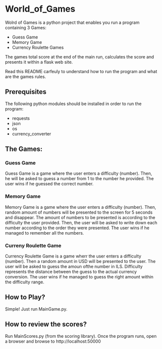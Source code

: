 # World_of_Games
Wolrd of Games is a python project that enables you run a program containing 3 Games:
- Guess Game
- Memory Game
- Currency Roulette Games

The games total score at the end of the main run, calculates the score and presents it within a flask web site.

Read this README carfeuly to understand how to run the program and what are the games rules.

## Prerequisites

The following python modules should be installed in order to run the program:
 - requests
 - json
 - os
 - currency_converter

## The Games:

### Guess Game

Guess Game is a game where the user enters a difficulty (number).
Then, he will be asked to guess a number from 1 to the number he provided.
The user wins if he guessed the correct number.

### Memory Game

Memory Game is a game where the user enters a difficulty (number).
Then, random amount of numbers will be presented to the screen for 5 seconds and disappear.
The amount of numbers to be presented is according to the difficulty the user provided.
Then, the user will be asked to write down each number according to the order they were presented.
The user wins if he managed to remember all the numbers.

### Curreny Roulette Game

Currency Roulette Game is a game wherr the user enters a difficulty (number).
Then a random amount in USD will be presented to the user.
The user will be asked to guess the amoun ofthe number in ILS.
Difficulty represents the distance between the guess to the actual currency conversion.
The user wins if he managed to guess the right amount within the difficulty range.

## How to Play?

Simple! Just run MainGame.py. 

## How to review the scores?

Run MainScores.py (from the scoring library). Once the program runs, open a browser and browse to http://localhost:50000
